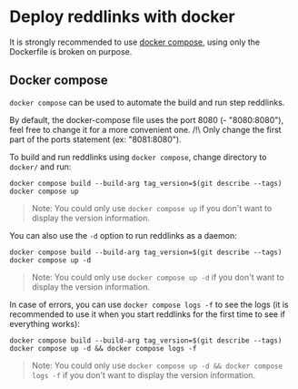 # Deploy reddlinks with docker

It is strongly recommended to use [docker compose](#docker-compose), using only the Dockerfile is broken on purpose.

## Docker compose

`docker compose` can be used to automate the build and run step reddlinks.

By default, the docker-compose file uses the port 8080 (- "8080:8080"), feel free to change it for a more convenient one.
/!\ Only change the first part of the ports statement (ex: "8081:8080").

To build and run reddlinks using `docker compose`, change directory to `docker/` and run:

```console
docker compose build --build-arg tag_version=$(git describe --tags)
docker compose up
```

> Note: You could only use `docker compose up` if you don't want to display the version information.

You can also use the `-d` option to run reddlinks as a daemon:

```console
docker compose build --build-arg tag_version=$(git describe --tags)
docker compose up -d
```

> Note: You could only use `docker compose up -d` if you don't want to display the version information.

In case of errors, you can use `docker compose logs -f` to see the logs (it is recommended to use it when you start reddlinks for the first time to see if everything works):

```console
docker compose build --build-arg tag_version=$(git describe --tags)
docker compose up -d && docker compose logs -f
```

> Note: You could only use `docker compose up -d && docker compose logs -f` if you don't want to display the version information.
